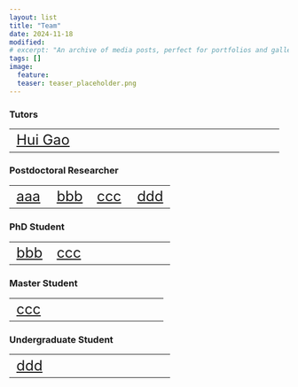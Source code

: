 ```yaml
---
layout: list
title: "Team"
date: 2024-11-18
modified:
# excerpt: "An archive of media posts, perfect for portfolios and galleries."
tags: []
image:
  feature:
  teaser: teaser_placeholder.png 
---
```



### Tutors

<table style="border-collapse: collapse; width: 100%;">
  <tr>
    <td style="border: none; font-size: 1.6em; font-weight: normal; width: 25%;"><a href="{{ site.url }}/introduction">Hui Gao</a></td>
    <td style="border: none; width: 25%;"></td>
    <td style="border: none; width: 25%;"></td>
    <td style="border: none; width: 25%;"></td>
  </tr>
</table>

### Postdoctoral Researcher

<table style="border-collapse: collapse; width: 100%;">
  <tr>
    <td style="border: none; font-size: 1.6em; font-weight: normal; width: 25%;"><a href="#">aaa</a></td>
    <td style="border: none; font-size: 1.6em; font-weight: normal; width: 25%;"><a href="#">bbb</a></td>
    <td style="border: none; font-size: 1.6em; font-weight: normal; width: 25%;"><a href="#">ccc</a></td>
    <td style="border: none; font-size: 1.6em; font-weight: normal; width: 25%;"><a href="#">ddd</a></td>
  </tr>
</table>

### PhD Student

<table style="border-collapse: collapse; width: 100%;">
  <tr>
    <td style="border: none; font-size: 1.6em; font-weight: normal; width: 25%;"><a href="#">bbb</a></td>
    <td style="border: none; font-size: 1.6em; font-weight: normal; width: 25%;"><a href="#">ccc</a></td>
    <td style="border: none; width: 25%;"></td>
    <td style="border: none; width: 25%;"></td>
  </tr>
</table>

### Master Student

<table style="border-collapse: collapse; width: 100%;">
  <tr>
    <td style="border: none; font-size: 1.6em; font-weight: normal; width: 25%;"><a href="#">ccc</a></td>
    <td style="border: none; width: 25%;"></td>
    <td style="border: none; width: 25%;"></td>
    <td style="border: none; width: 25%;"></td>
  </tr>
</table>

### Undergraduate Student

<table style="border-collapse: collapse; width: 100%;">
  <tr>
    <td style="border: none; font-size: 1.6em; font-weight: normal; width: 25%;"><a href="#">ddd</a></td>
    <td style="border: none; width: 25%;"></td>
    <td style="border: none; width: 25%;"></td>
    <td style="border: none; width: 25%;"></td>
  </tr>
</table>